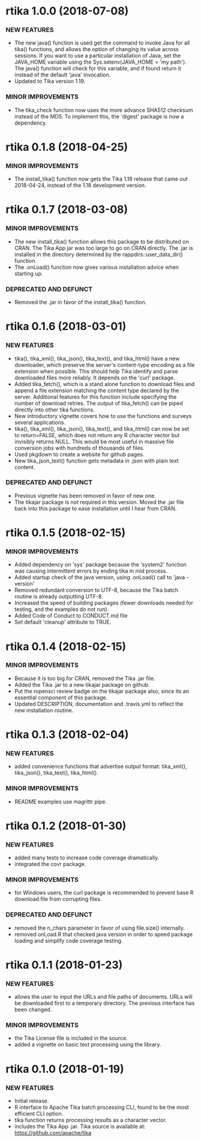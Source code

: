  rtika 1.0.0 (2018-07-08)
========================= 

### NEW FEATURES

  * The new java() function is used get the command to invoke Java for all tika() functions, and allows the option of changing its value across sessions. If you want to use a particular installation of Java, set the JAVA_HOME variable using the Sys.setenv(JAVA_HOME = 'my path'). The java() function will check for this variable, and if found return it instead of the default 'java' invocation. 
  * Updated to Tika version 1.19. 

### MINOR IMPROVEMENTS

  * The tika_check function now uses the more advance SHA512 checksum instead of the MD5. To implement this, the 'digest' package is now a dependency.

 rtika 0.1.8 (2018-04-25)
========================= 

### MINOR IMPROVEMENTS

  * The install_tika() function now gets the Tika 1.18 release that came out 2018-04-24, instead of the 1.18 development version.
  
  rtika 0.1.7 (2018-03-08)
========================= 

### MINOR IMPROVEMENTS

  * The new install_tika() function allows this package to be distributed on CRAN. The Tika App jar was too large to go on CRAN directly. The .jar is installed in the directory determined by the rappdirs::user_data_dir() function. 
  * The .onLoad() function now gives various installation advice when starting up. 
  

### DEPRECATED AND DEFUNCT
  * Removed the .jar in favor of the install_tika() function.

 rtika 0.1.6 (2018-03-01)
========================= 

### NEW FEATURES

  *  tika(), tika_xml(), tika_json(), tika_text(), and tika_html() have a new downloader, which preserve the server's content-type encoding as a file extension when possible. This should help Tika identify and parse downloaded files more reliably. It depends on the 'curl' package.
  * Added tika_fetch(), which is a stand alone function to download files and append a file extension matching the content type declared by the server. Additional features for this function include specifying the number of download retries. The output of tika_fetch() can be piped directly into other tika functions.
  * New introductory vignette covers how to use the functions and surveys several applications.
  * tika(), tika_xml(), tika_json(), tika_text(), and tika_html() can now be set to return=FALSE, which does not return any R character vector but invisibly returns NULL. This would be most useful in massive file conversion jobs with hundreds of thousands of files.
  * Used pkgdown to create a website for github pages.
  * New tika_json_text() function gets metadata in .json with plain text content.

### DEPRECATED AND DEFUNCT

  * Previous vignette has been removed in favor of new one.
  * The tikajar package is not required in this version.  Moved the .jar file back into this package to ease installation until I hear from CRAN. 
  
rtika 0.1.5 (2018-02-15)
=========================

### MINOR IMPROVEMENTS

  * Added dependency on 'sys' package because the 'system2' function was causing intermittent errors by ending tika in mid process.
  * Added startup check of the java version, using .onLoad() call to 'java -version'
  * Removed redundant conversion to UTF-8, because the Tika batch routine is already outputting UTF-8. 
  * Increased the speed of building packages (fewer downloads needed for testing, and the examples do not run).
  * Added Code of Conduct to CONDUCT.md file
  * Set default 'cleanup' attribute to TRUE.
  
rtika 0.1.4 (2018-02-15)
=========================

### MINOR IMPROVEMENTS

  * Because it is too big for CRAN, removed the Tika .jar file.
  * Added the Tika .jar to a new tikajar package on github.
  * Put the ropensci review badge on the tikajar package also, since its an essential component of this package.
  * Updated DESCRIPTION, documentation and .travis.yml to reflect the new installation routine.

rtika 0.1.3 (2018-02-04)
=========================

### NEW FEATURES

  * added convenience functions that advertise output format: tika_xml(), tika_json(), tika_text(), tika_html().
  
### MINOR IMPROVEMENTS 

  * README examples use magrittr pipe.
  
rtika 0.1.2 (2018-01-30)
=========================

### NEW FEATURES

  * added many tests to increase code coverage dramatically.
  * integrated the covr package.
  
### MINOR IMPROVEMENTS 

  * for Windows users, the curl package is recommended to prevent base R download.file from corrupting files.

### DEPRECATED AND DEFUNCT

  * removed the n_chars parameter in favor of using  file.size() internally.
  * removed onLoad.R that checked java version in order to speed package loading and simplify code coverage testing.
  
rtika 0.1.1 (2018-01-23)
=========================

### NEW FEATURES

  * allows the user to input the URLs and file paths of documents. URLs will be downloaded first to a temporary directory. The previous interface has been changed.
  
### MINOR IMPROVEMENTS

  * the Tika License file is included in the source.
  * added a vignette on basic text processing using the library.

rtika 0.1.0 (2018-01-19)
=========================

### NEW FEATURES

  * Initial release.
  * R interface to Apache Tika batch processing CLI, found to be the most efficient CLI option.
  * tika function returns processing results as a character vector.
  * includes the Tika App .jar. Tika source is available at: https://github.com/apache/tika






